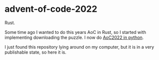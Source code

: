 # advent-of-code-2022
Rust.


Some time ago I wanted to do this years AoC in Rust, so I started with implementing downloading the puzzle.
I now do [AoC2022 in python](https://github.com/nbiederbeck/adventofcode2022).

I just found this repository lying around on my computer, but it is in a very publishable state, so here it is.
